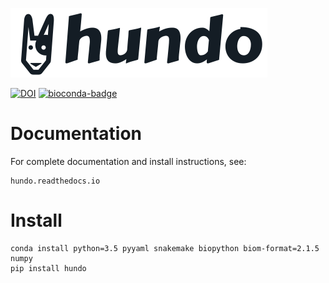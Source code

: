 ![logo](resources/logo.png)

[![DOI](https://zenodo.org/badge/83449413.svg)](https://zenodo.org/badge/latestdoi/83449413)
[![bioconda-badge](https://img.shields.io/badge/install%20with-bioconda-brightgreen.svg?style=flat-square)](http://bioconda.github.io)

# Documentation

For complete documentation and install instructions, see:

    hundo.readthedocs.io

# Install

```
conda install python=3.5 pyyaml snakemake biopython biom-format=2.1.5 numpy
pip install hundo
```
